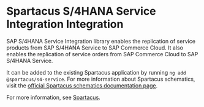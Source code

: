 # Spartacus S/4HANA Service Integration Integration

SAP S/4HANA Service Integration library enables the replication of service products from SAP S/4HANA Service to SAP Commerce Cloud. It also enables the replication of service orders from SAP Commerce Cloud to SAP S/4HANA Service.

It can be added to the existing Spartacus application by running `ng add @spartacus/s4-service`. For more information about Spartacus schematics, visit the [official Spartacus schematics documentation page](https://sap.github.io/spartacus-docs/schematics/).

For more information, see [Spartacus](https://github.com/SAP/spartacus).
